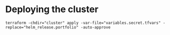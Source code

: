 # Deploying the cluster

```
terraform -chdir="cluster" apply -var-file="variables.secret.tfvars" -replace="helm_release.portfolio" -auto-approve
```
